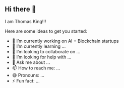 ## Hi there 👋

I am Thomas King!!! 

Here are some ideas to get you started:

- 🔭 I’m currently working on AI + Blockchain startups
- 🌱 I’m currently learning ...
- 👯 I’m looking to collaborate on ...
- 🤔 I’m looking for help with ...
- 💬 Ask me about ...
- 📫 How to reach me: ...
- 😄 Pronouns: ...
- ⚡ Fun fact: ...


<!--
**thomasking245137/thomasking245137** is a ✨ _special_ ✨ repository because its `README.md` (this file) appears on your GitHub profile.


-->
